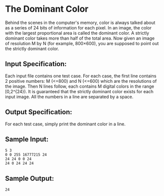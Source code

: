 # The Dominant Color
Behind the scenes in the computer's memory, color is always talked about as a series of 24 bits of information for each pixel. In an image, the color with the largest proportional area is called the dominant color. A strictly dominant color takes more than half of the total area. Now given an image of resolution M by N (for example, 800×600), you are supposed to point out the strictly dominant color.

## Input Specification:
Each input file contains one test case. For each case, the first line contains 2 positive numbers: M (<=800) and N (<=600) which are the resolutions of the image. Then N lines follow, each contains M digital colors in the range [0,2^{24}). It is guaranteed that the strictly dominant color exists for each input image. All the numbers in a line are separated by a space.

## Output Specification:
For each test case, simply print the dominant color in a line.

## Sample Input:
    5 3
    0 0 255 16777215 24
    24 24 0 0 24
    24 0 24 24 24
## Sample Output:
    24
